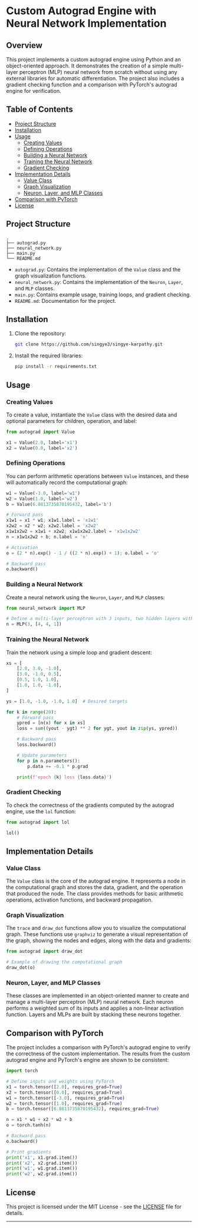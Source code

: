 # Custom Autograd Engine with Neural Network Implementation

## Overview

This project implements a custom autograd engine using Python and an object-oriented approach. It demonstrates the creation of a simple multi-layer perceptron (MLP) neural network from scratch without using any external libraries for automatic differentiation. The project also includes a gradient checking function and a comparison with PyTorch's autograd engine for verification.

## Table of Contents

- [Project Structure](#project-structure)
- [Installation](#installation)
- [Usage](#usage)
  - [Creating Values](#creating-values)
  - [Defining Operations](#defining-operations)
  - [Building a Neural Network](#building-a-neural-network)
  - [Training the Neural Network](#training-the-neural-network)
  - [Gradient Checking](#gradient-checking)
- [Implementation Details](#implementation-details)
  - [Value Class](#value-class)
  - [Graph Visualization](#graph-visualization)
  - [Neuron, Layer, and MLP Classes](#neuron-layer-and-mlp-classes)
- [Comparison with PyTorch](#comparison-with-pytorch)
- [License](#license)

## Project Structure

```
.
├── autograd.py
├── neural_network.py
├── main.py
└── README.md
```

- `autograd.py`: Contains the implementation of the `Value` class and the graph visualization functions.
- `neural_network.py`: Contains the implementation of the `Neuron`, `Layer`, and `MLP` classes.
- `main.py`: Contains example usage, training loops, and gradient checking.
- `README.md`: Documentation for the project.

## Installation

1. Clone the repository:
   ```bash
   git clone https://github.com/singye3/singye-karpathy.git
   ```

2. Install the required libraries:
   ```bash
   pip install -r requirements.txt
   ```


## Usage

### Creating Values

To create a value, instantiate the `Value` class with the desired data and optional parameters for children, operation, and label:

```python
from autograd import Value

x1 = Value(2.0, label='x1')
x2 = Value(0.0, label='x2')
```

### Defining Operations

You can perform arithmetic operations between `Value` instances, and these will automatically record the computational graph:

```python
w1 = Value(-3.0, label='w1')
w2 = Value(1.0, label='w2')
b = Value(6.8813735870195432, label='b')

# Forward pass
x1w1 = x1 * w1; x1w1.label = 'x1w1'
x2w2 = x2 * w2; x2w2.label = 'x2w2'
x1w1x2w2 = x1w1 + x2w2; x1w1x2w2.label = 'x1w1x2w2'
n = x1w1x2w2 + b; n.label = 'n'

# Activation
o = (2 * n).exp() - 1 / ((2 * n).exp() + 1); o.label = 'o'

# Backward pass
o.backward()
```

### Building a Neural Network

Create a neural network using the `Neuron`, `Layer`, and `MLP` classes:

```python
from neural_network import MLP

# Define a multi-layer perceptron with 3 inputs, two hidden layers with 4 neurons each, and 1 output
n = MLP(3, [4, 4, 1])
```

### Training the Neural Network

Train the network using a simple loop and gradient descent:

```python
xs = [
    [2.0, 3.0, -1.0],
    [3.0, -1.0, 0.5],
    [0.5, 1.0, 1.0],
    [1.0, 1.0, -1.0],
]

ys = [1.0, -1.0, -1.0, 1.0]  # Desired targets

for k in range(20):
    # Forward pass
    ypred = [n(x) for x in xs]
    loss = sum((yout - ygt) ** 2 for ygt, yout in zip(ys, ypred))

    # Backward pass
    loss.backward()

    # Update parameters
    for p in n.parameters():
        p.data += -0.1 * p.grad

    print(f'epoch {k} loss {loss.data}')
```

### Gradient Checking

To check the correctness of the gradients computed by the autograd engine, use the `lol` function:

```python
from autograd import lol

lol()
```

## Implementation Details

### Value Class

The `Value` class is the core of the autograd engine. It represents a node in the computational graph and stores the data, gradient, and the operation that produced the node. The class provides methods for basic arithmetic operations, activation functions, and backward propagation.

### Graph Visualization

The `trace` and `draw_dot` functions allow you to visualize the computational graph. These functions use `graphviz` to generate a visual representation of the graph, showing the nodes and edges, along with the data and gradients:

```python
from autograd import draw_dot

# Example of drawing the computational graph
draw_dot(o)
```

### Neuron, Layer, and MLP Classes

These classes are implemented in an object-oriented manner to create and manage a multi-layer perceptron (MLP) neural network. Each neuron performs a weighted sum of its inputs and applies a non-linear activation function. Layers and MLPs are built by stacking these neurons together.

## Comparison with PyTorch

The project includes a comparison with PyTorch's autograd engine to verify the correctness of the custom implementation. The results from the custom autograd engine and PyTorch's engine are shown to be consistent:

```python
import torch

# Define inputs and weights using PyTorch
x1 = torch.tensor([2.0], requires_grad=True)
x2 = torch.tensor([0.0], requires_grad=True)
w1 = torch.tensor([-3.0], requires_grad=True)
w2 = torch.tensor([1.0], requires_grad=True)
b = torch.tensor([6.8813735870195432], requires_grad=True)

n = x1 * w1 + x2 * w2 + b
o = torch.tanh(n)

# Backward pass
o.backward()

# Print gradients
print('x1', x1.grad.item())
print('x2', x2.grad.item())
print('w1', w1.grad.item())
print('w2', w2.grad.item())
```

## License

This project is licensed under the MIT License - see the [LICENSE](LICENSE) file for details.

---
